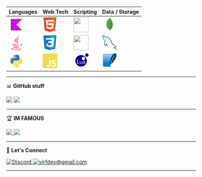 

| Languages       | Web Tech        | Scripting       | Data / Storage         |
|----------------|------------------|-----------------------------|------------------------|
| <img src="https://raw.githubusercontent.com/devicons/devicon/master/icons/kotlin/kotlin-plain.svg" width="40" height="40" /> | <img src="https://raw.githubusercontent.com/devicons/devicon/master/icons/html5/html5-original.svg" width="40" height="40" /> | <img src="https://www.spigotmc.org/data/resource_icons/21/21039.jpg?1540950141" width="40" height="40" /> | <img src="https://raw.githubusercontent.com/devicons/devicon/master/icons/mongodb/mongodb-original.svg" width="40" height="40" /> |
| <img src="https://raw.githubusercontent.com/devicons/devicon/master/icons/java/java-plain.svg" width="40" height="40" /> | <img src="https://raw.githubusercontent.com/devicons/devicon/master/icons/css3/css3-original.svg" width="40" height="40" /> | <img src="https://avatars.githubusercontent.com/u/35111483" width="40" height="40" /> | <img src="https://raw.githubusercontent.com/devicons/devicon/master/icons/mysql/mysql-original.svg" width="40" height="40" /> |
| <img src="https://raw.githubusercontent.com/devicons/devicon/master/icons/python/python-original.svg" width="40" height="40" /> | <img src="https://raw.githubusercontent.com/devicons/devicon/master/icons/javascript/javascript-plain.svg" width="40" height="40" /> | <img src="https://raw.githubusercontent.com/devicons/devicon/master/icons/lua/lua-original.svg" width="40" height="40" /> | <img src="https://raw.githubusercontent.com/devicons/devicon/master/icons/sqlite/sqlite-original.svg" width="40" height="40" /> |

---

📊 **GitHub stuff**

<p>
  <img src="https://github-readme-stats.vercel.app/api?username=Yirf&show_icons=true&theme=tokyonight&hide_border=true" />
  <img src="https://github-readme-stats.vercel.app/api/top-langs/?username=Yirf&layout=compact&theme=tokyonight&hide_border=true" />
</p>

---

🏆 **IM FAMOUS**
<p>
  <a href="https://modrinth.com/plugin/dupe" target="_blank">
    <img src="https://img.shields.io/modrinth/dt/dupe?label=Modrinth&color=04b54b"/>
  </a>
  <a href="https://www.spigotmc.org/resources/dupe.109239/" target="_blank">
    <img src="https://img.shields.io/badge/Spigot-600%2B-f1641e?logo=spigotmc&style=flat"/>
  </a>
</p>

---

🤝 **Let's Connect**
<p>
  <a href="https://discord.com/users/992583886393593986" target="_blank">
    <img src="https://img.shields.io/badge/Discord-%237289DA.svg?style=for-the-badge&logo=discord&logoColor=white" alt="Discord">
  </a>
  <a href="mailto:yirfdev@gmail.com" target="_blank">
    <img src="https://img.shields.io/badge/Email-D14836?style=for-the-badge&logo=gmail&logoColor=white" alt="yirfdev@gmail.com">
  </a>
</p>

---
